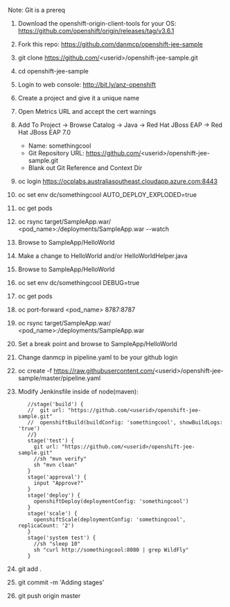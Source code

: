 
Note: Git is a prereq

1) Download the openshift-origin-client-tools for your OS: https://github.com/openshift/origin/releases/tag/v3.6.1
1) Fork this repo: https://github.com/danmcp/openshift-jee-sample
1) git clone https://github.com/<userid\>/openshift-jee-sample.git
1) cd openshift-jee-sample
1) Login to web console: http://bit.ly/anz-openshift
1) Create a project and give it a unique name
1) Open Metrics URL and accept the cert warnings
1) Add To Project -> Browse Catalog -> Java -> Red Hat JBoss EAP -> Red Hat JBoss EAP 7.0
   * Name: somethingcool
   * Git Repository URL: https://github.com/<userid\>/openshift-jee-sample.git
   * Blank out Git Reference and Context Dir
1) oc login https://ocplabs.australiasoutheast.cloudapp.azure.com:8443
1) oc set env dc/somethingcool AUTO_DEPLOY_EXPLODED=true
1) oc get pods
1) oc rsync target/SampleApp.war/ <pod_name>:/deployments/SampleApp.war --watch
1) Browse to SampleApp/HelloWorld
1) Make a change to HelloWorld and/or HelloWorldHelper.java
1) Browse to SampleApp/HelloWorld
1) oc set env dc/somethingcool DEBUG=true
1) oc get pods
1) oc port-forward <pod_name> 8787:8787
1) oc rsync target/SampleApp.war/ <pod_name>:/deployments/SampleApp.war
1) Set a break point and browse to SampleApp/HelloWorld
1) Change danmcp in pipeline.yaml to be your github login
1) oc create -f https://raw.githubusercontent.com/<userid\>/openshift-jee-sample/master/pipeline.yaml
1) Modify Jenkinsfile inside of node(maven):

          //stage('build') {
          //  git url: "https://github.com/<userid>/openshift-jee-sample.git"
          //  openshiftBuild(buildConfig: 'somethingcool', showBuildLogs: 'true')
          //}
          stage('test') {
            git url: "https://github.com/<userid>/openshift-jee-sample.git"
            //sh "mvn verify"
            sh "mvn clean"
          }
          stage('approval') {
            input "Approve?"
          }
          stage('deploy') {
            openshiftDeploy(deploymentConfig: 'somethingcool')
          }
          stage('scale') {
            openshiftScale(deploymentConfig: 'somethingcool', replicaCount: '2')
          }
          stage('system test') {
            //sh "sleep 10"
            sh "curl http://somethingcool:8080 | grep WildFly"
          }

1) git add .
1) git commit -m 'Adding stages'
1) git push origin master